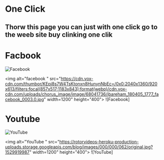 # One Click

## Thorw this page you can just with one click go to the weeb site buy clinking one clik 
 
 
 
 # Facbook
   
![Facebook](https://cdn.vox-cdn.com/thumbor/KEpj8s7W4TsKtonxn8HunynNbEc=/0x0:2040x1360/920x613/filters:focal(857x517:1183x843):format(webp)/cdn.vox-cdn.com/uploads/chorus_image/image/68041736/jbareham_180405_1777_facebook_0003.0.jpg)

<img alt="facebook " src="https://cdn.vox-cdn.com/thumbor/KEpj8s7W4TsKtonxn8HunynNbEc=/0x0:2040x1360/920x613/filters:focal(857x517:1183x843):format(webp)/cdn.vox-cdn.com/uploads/chorus_image/image/68041736/jbareham_180405_1777_facebook_0003.0.jpg" width=1200" height="400"> ![Facebook]



 # Youtube
   
![YouTube](https://rotorvideos-heroku-production-uploads.storage.googleapis.com/blog/images/000/000/062/original.jpg?1529919987)

<img alt="YouTube " src="https://rotorvideos-heroku-production-uploads.storage.googleapis.com/blog/images/000/000/062/original.jpg?1529919987" width=1200" height="400"> ![YouTube]
